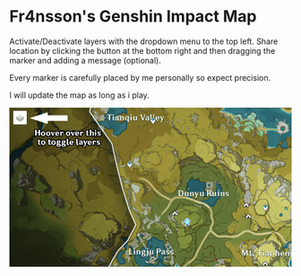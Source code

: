 # Fr4nsson's Genshin Impact Map

Activate/Deactivate layers with the dropdown menu to the top left.
Share location by clicking the button at the bottom right and then dragging the marker and adding a message (optional).

Every marker is carefully placed by me personally so expect precision.

I will update the map as long as i play.

![Preview1](https://raw.githubusercontent.com/Fr4nsson/Fr4nsson.github.io/main/Preview1.png?raw=true)

